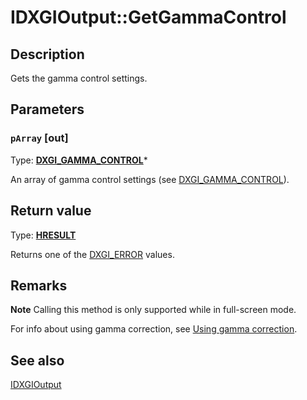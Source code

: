 # IDXGIOutput::GetGammaControl

## Description

Gets the gamma control settings.

## Parameters

### `pArray` [out]

Type: **[DXGI_GAMMA_CONTROL](https://learn.microsoft.com/previous-versions/windows/desktop/legacy/bb173061(v=vs.85))***

An array of gamma control settings (see [DXGI_GAMMA_CONTROL](https://learn.microsoft.com/previous-versions/windows/desktop/legacy/bb173061(v=vs.85))).

## Return value

Type: **[HRESULT](https://learn.microsoft.com/windows/win32/com/structure-of-com-error-codes)**

Returns one of the [DXGI_ERROR](https://learn.microsoft.com/windows/desktop/direct3ddxgi/dxgi-error) values.

## Remarks

**Note** Calling this method is only supported while in full-screen mode.

For info about using gamma correction, see [Using gamma correction](https://learn.microsoft.com/windows/desktop/direct3ddxgi/using-gamma-correction).

## See also

[IDXGIOutput](https://learn.microsoft.com/windows/desktop/api/dxgi/nn-dxgi-idxgioutput)